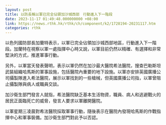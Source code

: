 ```yaml
---
layout: post
title: 以防長稱以軍已完全佔領加沙城西部　行動進入下一階段
date: 2023-11-17 01:49:48.000000000 +08:00
link: https://news.rthk.hk/rthk/ch/component/k2/1728194-20231117.htm
categories: rthk
---
```


以色列國防部長加蘭特表示，以軍已完全佔領加沙城西部地區，行動進入下一階段。加蘭特在視察以軍一處指揮中心時又說，以軍目前仍然以精確、有選擇和非常堅決的方式，推進軍事行動。

另外，以軍當天發表聲明，表示以軍仍然在加沙最大醫院希法醫院，搜查巴勒斯坦武裝組織哈馬斯的軍事設施，包括醫院內重要的地下設施。以軍亦安排英國廣播公司攝製隊進入希法醫院，展示以軍找到的一些槍械，但英國廣播公司指，以軍曾阻止攝製隊與病人或職員交談。

加沙衛生部門發言人就指，希法醫院缺乏基本生活物資，職員、病人和逃避戰火的居民正面臨死亡的威脅，發言人要求以軍離開醫院。

以軍星期三凌晨對希法醫院採取軍事行動，隨後表示在醫院內發現哈馬斯的作戰指揮中心和軍事裝備。加沙衛生部門對此予以否認。
